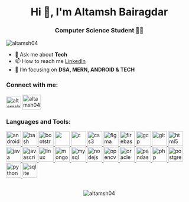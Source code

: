   <div align='center'>
  <h1>Hi 👋, I'm Altamsh Bairagdar</h1>
  <h3>Computer Science Student 🧑‍💻</h3>
  </div>
  <link rel="stylesheet" href="https://cdn.jsdelivr.net/gh/devicons/devicon@v2.15.1/devicon.min.css">

  <p> <img src="https://komarev.com/ghpvc/?username=altamsh04&label=Profile%20views&color=0e75b6&style=flat" alt="altamsh04" /> </p>


  - 💬 Ask me about **Tech**
  - 📫 How to reach me [LinkedIn](https://www.linkedin.com/in/altamsh-bairagdar-324ab7254)
  - 🌱 I’m focusing on **DSA, MERN, ANDROID & TECH**

  <h3>Connect with me:</h3>
  <p>
    <a href="https://www.linkedin.com/in/altamsh-bairagdar-324ab7254/" target="blank"><img align="center" src="https://cdn.jsdelivr.net/gh/devicons/devicon/icons/linkedin/linkedin-original.svg" alt="altamsh-bairagdar" height="30" width="40" /></a>
    <a href="https://instagram.com/_altamsh04" target="blank"><img align="center" src="https://www.logo.wine/a/logo/Instagram/Instagram-Logo.wine.svg" alt="altamsh04" height="40" width="50" /></a>
<!--     <a href="https://www.hackerrank.com/bairagdaraltamsh" target="blank"><img align="center" src="https://cdn4.iconfinder.com/data/icons/logos-and-brands/512/160_Hackerrank_logo_logos-512.png" alt="bairagdaraltamsh" height="35" width="40" /></a>
    <a href="https://auth.geeksforgeeks.org/user/altamsh04" target="blank"><img align="center" src="https://img.icons8.com/?size=512&id=AbQBhN9v62Ob&format=png" alt="altamsh04" height="30" width="40" /></a> -->
  </p>

<h3 align="left">Languages and Tools:</h3>

<p align="left"> <a href="https://developer.android.com" target="_blank" rel="noreferrer"> <img src="https://cdn.jsdelivr.net/gh/devicons/devicon/icons/android/android-original.svg" alt="android" width="40" height="40"/> </a> <a href="https://www.gnu.org/software/bash/" target="_blank" rel="noreferrer"> <img src="https://cdn.jsdelivr.net/gh/devicons/devicon/icons/bash/bash-original.svg" alt="bash" width="40" height="40"/> </a> <a href="https://getbootstrap.com" target="_blank" rel="noreferrer"> <img src="https://cdn.jsdelivr.net/gh/devicons/devicon/icons/bootstrap/bootstrap-original.svg" alt="bootstrap" width="40" height="40"/> </a> <a href="https://www.cprogramming.com/" target="_blank" rel="noreferrer"> 
            <img src="https://cdn.jsdelivr.net/gh/devicons/devicon/icons/cplusplus/cplusplus-original.svg" width="40" height="40" />
           <img src="https://cdn.jsdelivr.net/gh/devicons/devicon/icons/c/c-original.svg" alt="c" width="40" height="40"/> </a> <a href="https://www.w3schools.com/css/" target="_blank" rel="noreferrer"> <img src="https://cdn.jsdelivr.net/gh/devicons/devicon/icons/css3/css3-original.svg" alt="css3" width="40" height="40"/> </a> <a href="https://www.figma.com/" target="_blank" rel="noreferrer"> <img src="https://cdn.jsdelivr.net/gh/devicons/devicon/icons/figma/figma-original.svg" alt="figma" width="40" height="40"/> </a> <a href="https://firebase.google.com/" target="_blank" rel="noreferrer"> <img src="https://www.vectorlogo.zone/logos/firebase/firebase-icon.svg" alt="firebase" width="40" height="40"/> </a> <a href="https://cloud.google.com" target="_blank" rel="noreferrer"> <img src="https://www.vectorlogo.zone/logos/google_cloud/google_cloud-icon.svg" alt="gcp" width="40" height="40"/> </a> <a href="https://git-scm.com/" target="_blank" rel="noreferrer"> <img src="https://www.vectorlogo.zone/logos/git-scm/git-scm-icon.svg" alt="git" width="40" height="40"/> </a> <a href="https://www.w3.org/html/" target="_blank" rel="noreferrer"> <img src="https://cdn.jsdelivr.net/gh/devicons/devicon/icons/html5/html5-original.svg" alt="html5" width="40" height="40"/> </a> <a href="https://www.java.com" target="_blank" rel="noreferrer"> <img src="https://cdn.jsdelivr.net/gh/devicons/devicon/icons/java/java-original.svg" alt="java" width="40" height="40"/> </a> <a href="https://developer.mozilla.org/en-US/docs/Web/JavaScript" target="_blank" rel="noreferrer"> <img src="https://cdn.jsdelivr.net/gh/devicons/devicon/icons/javascript/javascript-original.svg" alt="javascript" width="40" height="40"/> </a> <a href="https://www.linux.org/" target="_blank" rel="noreferrer"> <img src="https://cdn.jsdelivr.net/gh/devicons/devicon/icons/linux/linux-original.svg" alt="linux" width="40" height="40"/> </a> <a href="https://www.mongodb.com/" target="_blank" rel="noreferrer"> <img src="https://cdn.jsdelivr.net/gh/devicons/devicon/icons/mongodb/mongodb-original-wordmark.svg" alt="mongodb" width="40" height="40"/> </a> <a href="https://www.mysql.com/" target="_blank" rel="noreferrer"> <img src="https://cdn.jsdelivr.net/gh/devicons/devicon/icons/mysql/mysql-original-wordmark.svg" alt="mysql" width="40" height="40"/> </a> <a href="https://nodejs.org" target="_blank" rel="noreferrer"> <img src="https://cdn.jsdelivr.net/gh/devicons/devicon/icons/nodejs/nodejs-original-wordmark.svg" alt="nodejs" width="40" height="40"/> </a> <a href="https://opencv.org/" target="_blank" rel="noreferrer"> <img src="https://www.vectorlogo.zone/logos/opencv/opencv-icon.svg" alt="opencv" width="40" height="40"/> </a> <a href="https://www.oracle.com/" target="_blank" rel="noreferrer"> <img src="https://cdn.jsdelivr.net/gh/devicons/devicon/icons/oracle/oracle-original.svg" alt="oracle" width="40" height="40"/> </a> <a href="https://pandas.pydata.org/" target="_blank" rel="noreferrer"> <img src="https://cdn.jsdelivr.net/gh/devicons/devicon/icons/pandas/pandas-original-wordmark.svg" alt="pandas" width="40" height="40"/> </a> <a href="https://www.php.net" target="_blank" rel="noreferrer"> <img src="https://cdn.jsdelivr.net/gh/devicons/devicon/icons/php/php-original.svg" alt="php" width="40" height="40"/> </a> <a href="https://www.postgresql.org" target="_blank" rel="noreferrer"> <img src="https://cdn.jsdelivr.net/gh/devicons/devicon/icons/postgresql/postgresql-original.svg" alt="postgresql" width="40" height="40"/> </a> <a href="https://www.python.org" target="_blank" rel="noreferrer"> <img src="https://cdn.jsdelivr.net/gh/devicons/devicon/icons/python/python-original.svg" alt="python" width="40" height="40"/> </a> <a href="https://www.sqlite.org/" target="_blank" rel="noreferrer"> <img src="https://www.vectorlogo.zone/logos/sqlite/sqlite-icon.svg" alt="sqlite" width="40" height="40"/> </a> </p> <br>

<div align="center">
  <img align="center" src="https://github-readme-stats.vercel.app/api?username=altamsh04&show_icons=true&locale=en&theme=tokyonight" alt="altamsh04" />
<!--   <img align="center" src="https://github-readme-streak-stats.herokuapp.com/?user=altamsh04&&theme=tokyonight" alt="altamsh04" /> -->
</div>
<br><br>
<!-- <div align="center">
  <a href="https://github.com/altamsh04">
    <img align="center" src="https://github-readme-stats.vercel.app/api/top-langs?username=altamsh04&show_icons=true&locale=en&layout=compact&theme=tokyonight" alt="altamsh04" />
  </a>
</div> -->

